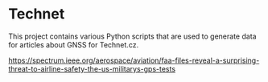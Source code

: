 # Technet

This project contains various Python scripts that are used to generate data for articles about GNSS for Technet.cz.




https://spectrum.ieee.org/aerospace/aviation/faa-files-reveal-a-surprising-threat-to-airline-safety-the-us-militarys-gps-tests
